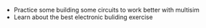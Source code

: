 * Practice some building some circuits to work better with multisim
* Learn about the best electronic buliding exercise